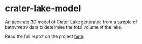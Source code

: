 # crater-lake-model
An accurate 3D model of Crater Lake generated from a sample of bathymetry data to determine the total volume of the lake.

Read the full report on the project [here](https://drive.google.com/file/d/1kgPWNk9UkzBV60HSVvGCDMTMNZqD8i8C/view?usp=sharing).
